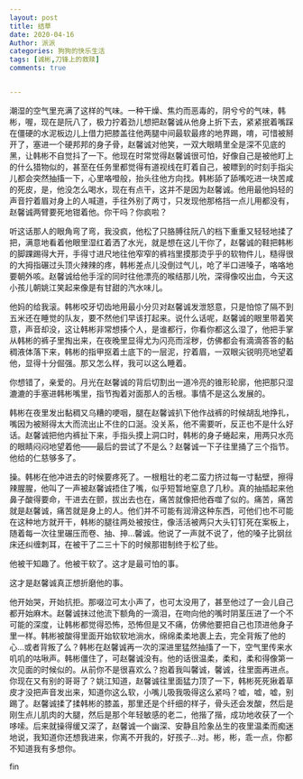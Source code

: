 ```yaml
---
layout: post
title: 结草
date: 2020-04-16
Author: 派派
categories: 狗狗的快乐生活
tags: [诚彬,刀锋上的救赎]
comments: true


---
```


潮湿的空气里充满了这样的气味。一种干燥、焦灼而恶毒的，阴兮兮的气味，韩彬，喔，现在是阮八了，极力拧着劲儿想把赵馨诚从他身上折下去，紧紧抿着嘴踩在僵硬的水泥板边儿上借力把膝盖往他两腿中间最软最疼的地界踢，唷，可惜被掰开了，塞进一个硬邦邦的身子骨，赵馨诚对他笑，一双大眼睛里全是深不见底的黑，让韩彬不自觉抖了一下。他现在时常觉得赵馨诚很可怕，好像自己是被他盯上的什么猎物似的，甚至在任务里都觉得有道视线在盯着自己，被瞟到的时刻手指尖儿都会突然抽搐一下，心里咯噔般，抬头往他方向找。韩彬舔了舔嘴吃进一块苦咸的死皮，是，他没怎么喝水，现在有点干，这并不是因为赵馨诚。他用最他妈轻的声音拧着眉对身上的人喊道，手往外别了两寸，只发现他那格挡一点儿用都没有，赵馨诚两臂要死地钳着他。你干吗？你疯啦？

听这话那人的眼角弯了弯，我没疯，他松了只胳膊往阮八的档下重重又轻轻地揉了把，满意地看着他眼里湿红着洒了水光，就是想在这儿干你了，赵馨诚的鞋把韩彬的脚踝踢得大开，手得寸进尺地往他窄窄的裤裆里摸那烫乎乎的软物件儿，糙得很的大拇指碾过头顶火辣辣的疼，韩彬差点儿没倒过气儿，呛了半口进嗓子，咯咯地要朝外咳。赵馨诚给他手淫的同时往他漂亮的喉结那儿吮，深得像咬出血，今天这小孩儿朝姚江笑起来像是有甘甜的汽水味儿。

他妈的给我滚。韩彬咬牙切齿地用最小分贝对赵馨诚发泄怒意，只是怕惊了隔不到五米还在睡觉的队友，要不然他们早该打起来。说什么话呢，赵馨诚的眼里带着笑意，声音却没，这让韩彬非常想揍个人，是谁都行，你看你都这么湿了，他把手掌从韩彬的裤子里掏出来，在夜晚里显得尤为闪亮而淫秽，仿佛都会有滴滴答答的黏稠液体落下来，韩彬的指甲抠着土底下的一层泥，拧着眉，一双眼尖锐明亮地望着他，显得十分倔强。那又怎么样，我可以这么睡着。

你想错了，亲爱的。月光在赵馨诚的背后切割出一道冷亮的锥形轮廓，他把那只湿漉漉的手塞进韩彬嘴里，指节掏着对面那人的舌根。事情不是这么发展的。

韩彬在夜里发出黏稠又乌糟的哽咽，腿在赵馨诚扒下他作战裤的时候胡乱地挣扎，嘴因为被掰得太大而流出止不住的口涎。没关系，他不需要听，反正也不是什么好话。赵馨诚把他内裤扯下来，手指头摸上洞口时，韩彬的身子蜷起来，用两只水亮的眼睛闷闷地望着他——最后的尝试了不是么？赵馨诚一下子往里捅了三个指节。他给的仁慈够多了。

操。韩彬在他冲进去的时候要疼死了。一根粗壮的老二蛮力挤过每一寸黏壁，擦得辣腥腥，他叫了一声被赵馨诚捂住了嘴，似乎短暂地窒息了几秒。真的抽插起来他鼻子酸得要命，干进去在颤，拔出去也在，痛苦就像把他吞噬了似的。痛苦，痛苦就是赵馨诚，痛苦就是身上的人。他们并不可能有润滑这种东西，可他们也不可能在这种地方就开干，韩彬的腿往两处被按住，像活活被两只大头钉钉死在案板上，随着每一次往里碾压而卷、抽、抻…馨诚。他说了一声就不说了，他的嗓子比钢丝床还纠缠刺耳，在被干了二三十下的时候那钳制终于松了些。

他被干知趣了。他被干软了。这才是最可怕的事。

这才是赵馨诚真正想折磨他的事。

他开始哭，开始抗拒。那啜泣可太小声了，也可太没用了，甚至他过了一会儿自己都开始麻木。赵馨诚抹过他流下额角的一滴泪，在吻向他的嘴时阴茎压进了一个不可能的深度，让韩彬都觉得恐怖，恐怖但是又不痛，仿佛他要把自己也顶进他身子里一样。韩彬被酸得里面开始软软地淌水，绵绵柔柔地裹上去，完全背叛了他的心…或者背叛了么？韩彬在赵馨诚再一次的深进里猛然抽搐了一下，空气里传来水叽叽的咕啾声。韩彬僵住了，可赵馨诚没有。他的话很温柔，柔和，柔和得像第一次见面的时候似的。从前你不是很喜欢么？抱着我叫馨诚，馨诚，往里面再进点。你现在又有别的哥哥了？姚江知道，赵馨诚往里面猛力顶了一下，韩彬死死揪着草皮才没把声音发出来，知道你这么软，小嘴儿吸我吸得这么紧吗？嘘，嘘，嘘，别踢了。赵馨诚揉了揉韩彬的膝盖，那里还是个纤细的样子，骨头还会发酸，然后是刚生点儿肌肉的大腿，然后是那个年轻敏感的老二，他揩了揩，成功地收获了一个哆嗦。后来就操得缓又深了，赵馨诚一个幽深、安静且险象丛生的夜里温柔而痴迷地说，我知道你还想我进来，你离不开我的，好孩子…对。彬，彬，乖一点，你都不知道我有多想你。

fin
